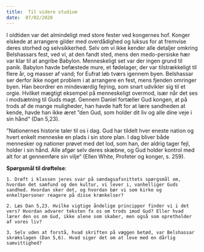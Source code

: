 ```yaml
---
title:  Til videre studium
date:  07/02/2020
---
```


I oldtiden var det almindeligt med store fester ved kongernes hof. Konger elskede at arrangere gilder med overdådighed og luksus for at fremvise deres storhed og selvsikkerhed. Selv om vi ikke kender alle detaljer omkring Belshassars fest, ved vi, at den fandt sted, mens den medo-persiske hær var klar til at angribe Babylon. Menneskeligt set var der ingen grund til panik. Babylon havde befæstede mure, et fødelager, der var tilstrækkeligt til flere år, og masser af vand; for Eufrat løb tværs igennem byen. Belshassar ser derfor ikke noget problem i at arrangere en fest, mens fjenden omringer byen. Han beordrer en mindeværdig fejring, som snart udvikler sig til et orgie. Hvilket mægtigt eksempel på menneskeligt overmod, især når det ses i modsætning til Guds magt. Gennem Daniel fortæller Gud kongen, at på trods af de mange muligheder, han havde haft for at lære sandheden at kende, havde han ikke æret ”den Gud, som holder dit liv og alle dine veje i sin hånd“ (Dan 5,23).

”Nationernes historie taler til os i dag. Gud har tildelt hver eneste nation og hvert enkelt menneske en plads i sin store plan. I dag bliver både mennesker og nationer prøvet med det lod, som han, der aldrig tager fejl, holder i sin hånd. Alle afgør selv deres skæbne, og Gud holder kontrol med alt for at gennemføre sin vilje“ (Ellen White, Profeter og konger, s. 259).

**Spørgsmål til drøftelse**:

`1.	Drøft i klassen jeres svar på søndagsafsnittets spørgsmål om, hvordan det samfund og den kultur, vi lever i, vanhelliger Guds sandhed. Hvordan sker det, og hvordan bør vi som kirke og enkeltpersoner reagere på disse krænkelser?`

`2.	Læs Dan 5,23. Hvilke vigtige åndelige principper finder vi i det vers? Hvordan advarer teksten fx os om trods imod Gud? Eller hvad lærer den os om Gud, ikke alene som skaber, men også som opretholder af vores liv?`

`3.	Selv uden at forstå, hvad skriften på væggen betød, var Belshassar skrækslagen (Dan 5,6). Hvad siger det om at leve med en dårlig samvittighed?`
